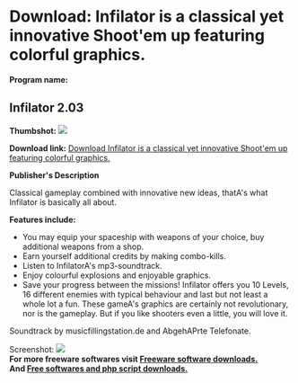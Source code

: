 # Download: Infilator is a classical yet innovative Shoot'em up featuring colorful graphics.

**Program name:**

## Infilator 2.03

  
**Thumbshot:** ![](http://www.freewarefiles.com/screenshot/infilator2_md.gif)   
  
**Download link:** [Download Infilator is a classical yet innovative Shoot'em up featuring colorful graphics.](http://freesoftwares.boysofts.com/Infilator_program_16860.html)  
  


**Publisher's Description**  
  


Classical gameplay combined with innovative new ideas, thatA's what Infilator is basically all about. 

**Features include:**

  * You may equip your spaceship with weapons of your choice, buy additional weapons from a shop.
  * Earn yourself additional credits by making combo-kills.
  * Listen to InfilatorA's mp3-soundtrack.
  * Enjoy colourful explosions and enjoyable graphics.
  * Save your progress between the missions!
Infilator offers you 10 Levels, 16 different enemies with typical behaviour and last but not least a whole lot a fun. These gameA's graphics are certainly not revolutionary, nor is the gameplay. But if you like shooters even a little, you will love it. 

Soundtrack by musicfillingstation.de and AbgehAPrte Telefonate. 

  
  
Screenshot: ![](http://www.freewarefiles.com/screenshot/infilator2.gif)   
**For more freeware softwares visit [Freeware software downloads.](http://freesoftwares.boysofts.com/)**   
**And [Free softwares and php script downloads.](http://www.boysofts.com/)**
